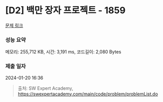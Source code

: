 # [D2] 백만 장자 프로젝트 - 1859 

[문제 링크](https://swexpertacademy.com/main/code/problem/problemDetail.do?contestProbId=AV5LrsUaDxcDFAXc) 

### 성능 요약

메모리: 255,712 KB, 시간: 3,191 ms, 코드길이: 2,080 Bytes

### 제출 일자

2024-01-20 16:36



> 출처: SW Expert Academy, https://swexpertacademy.com/main/code/problem/problemList.do